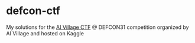 # defcon-ctf
My solutions for the [AI Village CTF](https://www.kaggle.com/competitions/ai-village-capture-the-flag-defcon31/) @ DEFCON31 competition organized by AI Village and hosted on Kaggle
